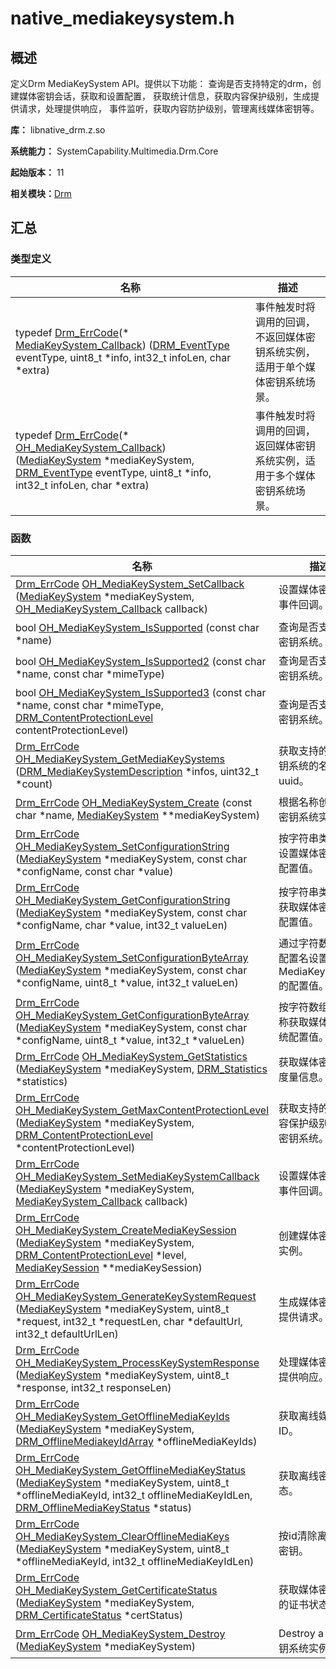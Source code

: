 # native_mediakeysystem.h


## 概述

定义Drm MediaKeySystem API。提供以下功能： 查询是否支持特定的drm，创建媒体密钥会话，获取和设置配置， 获取统计信息，获取内容保护级别，生成提供请求，处理提供响应， 事件监听，获取内容防护级别，管理离线媒体密钥等。

**库：** libnative_drm.z.so

**系统能力：** SystemCapability.Multimedia.Drm.Core

**起始版本：** 11

**相关模块：**[Drm](_drm.md)


## 汇总


### 类型定义

| 名称 | 描述 | 
| -------- | -------- |
| typedef [Drm_ErrCode](_drm.md#drm_errcode)(\* [MediaKeySystem_Callback](_drm.md#mediakeysystem_callback)) ([DRM_EventType](_drm.md#drm_eventtype) eventType, uint8_t \*info, int32_t infoLen, char \*extra) | 事件触发时将调用的回调，不返回媒体密钥系统实例，适用于单个媒体密钥系统场景。  | 
| typedef [Drm_ErrCode](_drm.md#drm_errcode)(\* [OH_MediaKeySystem_Callback](_drm.md#oh_mediakeysystem_callback)) ([MediaKeySystem](_drm.md#mediakeysystem) \*mediaKeySystem, [DRM_EventType](_drm.md#drm_eventtype) eventType, uint8_t \*info, int32_t infoLen, char \*extra) | 事件触发时将调用的回调，返回媒体密钥系统实例，适用于多个媒体密钥系统场景。  | 


### 函数

| 名称 | 描述 | 
| -------- | -------- |
| [Drm_ErrCode](_drm.md#drm_errcode) [OH_MediaKeySystem_SetCallback](_drm.md#oh_mediakeysystem_setcallback) ([MediaKeySystem](_drm.md#mediakeysystem) \*mediaKeySystem, [OH_MediaKeySystem_Callback](_drm.md#oh_mediakeysystem_callback) callback) | 设置媒体密钥系统事件回调。  | 
| bool [OH_MediaKeySystem_IsSupported](_drm.md#oh_mediakeysystem_issupported) (const char \*name) | 查询是否支持媒体密钥系统。  | 
| bool [OH_MediaKeySystem_IsSupported2](_drm.md#oh_mediakeysystem_issupported2) (const char \*name, const char \*mimeType) | 查询是否支持媒体密钥系统。  | 
| bool [OH_MediaKeySystem_IsSupported3](_drm.md#oh_mediakeysystem_issupported3) (const char \*name, const char \*mimeType, [DRM_ContentProtectionLevel](_drm.md#drm_contentprotectionlevel) contentProtectionLevel) | 查询是否支持媒体密钥系统。  | 
| [Drm_ErrCode](_drm.md#drm_errcode) [OH_MediaKeySystem_GetMediaKeySystems](_drm.md#oh_mediakeysystem_getmediakeysystems) ([DRM_MediaKeySystemDescription](_d_r_m___media_key_system_description.md) \*infos, uint32_t \*count) | 获取支持的媒体密钥系统的名称和uuid。  | 
| [Drm_ErrCode](_drm.md#drm_errcode) [OH_MediaKeySystem_Create](_drm.md#oh_mediakeysystem_create) (const char \*name, [MediaKeySystem](_drm.md#mediakeysystem) \*\*mediaKeySystem) | 根据名称创建媒体密钥系统实例。  | 
| [Drm_ErrCode](_drm.md#drm_errcode) [OH_MediaKeySystem_SetConfigurationString](_drm.md#oh_mediakeysystem_setconfigurationstring) ([MediaKeySystem](_drm.md#mediakeysystem) \*mediaKeySystem, const char \*configName, const char \*value) | 按字符串类型名称设置媒体密钥系统配置值。  | 
| [Drm_ErrCode](_drm.md#drm_errcode) [OH_MediaKeySystem_GetConfigurationString](_drm.md#oh_mediakeysystem_getconfigurationstring) ([MediaKeySystem](_drm.md#mediakeysystem) \*mediaKeySystem, const char \*configName, char \*value, int32_t valueLen) | 按字符串类型名称获取媒体密钥系统配置值。  | 
| [Drm_ErrCode](_drm.md#drm_errcode) [OH_MediaKeySystem_SetConfigurationByteArray](_drm.md#oh_mediakeysystem_setconfigurationbytearray) ([MediaKeySystem](_drm.md#mediakeysystem) \*mediaKeySystem, const char \*configName, uint8_t \*value, int32_t valueLen) | 通过字符数组类型配置名设置MediaKeySystem的配置值。  | 
| [Drm_ErrCode](_drm.md#drm_errcode) [OH_MediaKeySystem_GetConfigurationByteArray](_drm.md#oh_mediakeysystem_getconfigurationbytearray) ([MediaKeySystem](_drm.md#mediakeysystem) \*mediaKeySystem, const char \*configName, uint8_t \*value, int32_t \*valueLen) | 按字符数组类型名称获取媒体密钥系统配置值。  | 
| [Drm_ErrCode](_drm.md#drm_errcode) [OH_MediaKeySystem_GetStatistics](_drm.md#oh_mediakeysystem_getstatistics) ([MediaKeySystem](_drm.md#mediakeysystem) \*mediaKeySystem, [DRM_Statistics](_d_r_m___statistics.md) \*statistics) | 获取媒体密钥系统度量信息。  | 
| [Drm_ErrCode](_drm.md#drm_errcode) [OH_MediaKeySystem_GetMaxContentProtectionLevel](_drm.md#oh_mediakeysystem_getmaxcontentprotectionlevel) ([MediaKeySystem](_drm.md#mediakeysystem) \*mediaKeySystem, [DRM_ContentProtectionLevel](_drm.md#drm_contentprotectionlevel) \*contentProtectionLevel) | 获取支持的最高内容保护级别的媒体密钥系统。  | 
| [Drm_ErrCode](_drm.md#drm_errcode) [OH_MediaKeySystem_SetMediaKeySystemCallback](_drm.md#oh_mediakeysystem_setmediakeysystemcallback) ([MediaKeySystem](_drm.md#mediakeysystem) \*mediaKeySystem, [MediaKeySystem_Callback](_drm.md#mediakeysystem_callback) callback) | 设置媒体密钥系统事件回调。  | 
| [Drm_ErrCode](_drm.md#drm_errcode) [OH_MediaKeySystem_CreateMediaKeySession](_drm.md#oh_mediakeysystem_createmediakeysession) ([MediaKeySystem](_drm.md#mediakeysystem) \*mediaKeySystem, [DRM_ContentProtectionLevel](_drm.md#drm_contentprotectionlevel) \*level, [MediaKeySession](_drm.md#mediakeysession) \*\*mediaKeySession) | 创建媒体密钥会话实例。  | 
| [Drm_ErrCode](_drm.md#drm_errcode) [OH_MediaKeySystem_GenerateKeySystemRequest](_drm.md#oh_mediakeysystem_generatekeysystemrequest) ([MediaKeySystem](_drm.md#mediakeysystem) \*mediaKeySystem, uint8_t \*request, int32_t \*requestLen, char \*defaultUrl, int32_t defaultUrlLen) | 生成媒体密钥系统提供请求。  | 
| [Drm_ErrCode](_drm.md#drm_errcode) [OH_MediaKeySystem_ProcessKeySystemResponse](_drm.md#oh_mediakeysystem_processkeysystemresponse) ([MediaKeySystem](_drm.md#mediakeysystem) \*mediaKeySystem, uint8_t \*response, int32_t responseLen) | 处理媒体密钥系统提供响应。  | 
| [Drm_ErrCode](_drm.md#drm_errcode) [OH_MediaKeySystem_GetOfflineMediaKeyIds](_drm.md#oh_mediakeysystem_getofflinemediakeyids) ([MediaKeySystem](_drm.md#mediakeysystem) \*mediaKeySystem, [DRM_OfflineMediakeyIdArray](_d_r_m___offline_mediakey_id_array.md) \*offlineMediaKeyIds) | 获取离线媒体密钥ID。  | 
| [Drm_ErrCode](_drm.md#drm_errcode) [OH_MediaKeySystem_GetOfflineMediaKeyStatus](_drm.md#oh_mediakeysystem_getofflinemediakeystatus) ([MediaKeySystem](_drm.md#mediakeysystem) \*mediaKeySystem, uint8_t \*offlineMediaKeyId, int32_t offlineMediaKeyIdLen, [DRM_OfflineMediaKeyStatus](_drm.md#drm_offlinemediakeystatus) \*status) | 获取离线密钥状态。  | 
| [Drm_ErrCode](_drm.md#drm_errcode) [OH_MediaKeySystem_ClearOfflineMediaKeys](_drm.md#oh_mediakeysystem_clearofflinemediakeys) ([MediaKeySystem](_drm.md#mediakeysystem) \*mediaKeySystem, uint8_t \*offlineMediaKeyId, int32_t offlineMediaKeyIdLen) | 按id清除离线媒体密钥。  | 
| [Drm_ErrCode](_drm.md#drm_errcode) [OH_MediaKeySystem_GetCertificateStatus](_drm.md#oh_mediakeysystem_getcertificatestatus) ([MediaKeySystem](_drm.md#mediakeysystem) \*mediaKeySystem, [DRM_CertificateStatus](_drm.md#drm_certificatestatus) \*certStatus) | 获取媒体密钥系统的证书状态。  | 
| [Drm_ErrCode](_drm.md#drm_errcode) [OH_MediaKeySystem_Destroy](_drm.md#oh_mediakeysystem_destroy) ([MediaKeySystem](_drm.md#mediakeysystem) \*mediaKeySystem) | Destroy a 媒体密钥系统实例。  | 
